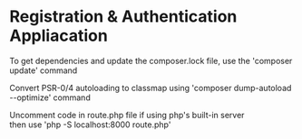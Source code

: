 # Registration & Authentication Appliacation


To get dependencies and update the composer.lock file, use the 'composer update' command

Convert PSR-0/4 autoloading to classmap using 'composer dump-autoload --optimize' command

Uncomment code in route.php file if using php's built-in server  
then use 'php -S localhost:8000 route.php'
